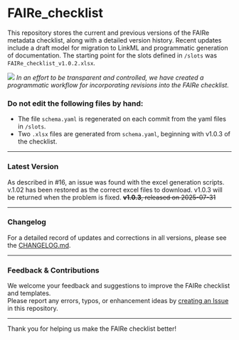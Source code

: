 # FAIRe_checklist

This repository stores the current and previous versions of the FAIRe metadata checklist, along with a detailed version history. Recent updates include a draft model for migration to LinkML and programmatic generation of documentation. The starting point for the slots defined in `/slots` was `FAIRe_checklist_v1.0.2.xlsx`. 

[![](https://mermaid.ink/img/pako:eNptj8tOwzAQRX_FmhVIaUiaxCReIPUFLFggxIoEIRM7iSUnLn6Ilrb_jpsWFgjLC8_4nLmaHdSKcSDQSPVZd1Rb9PBUDcifWVnBigmLLNc9OvUueNiGyEhlzZXhH2-ChVvay8sKXtFkcoPm3nl0pkNWoTth7927_zmp8yOwf9aibbk2e7QoTwCa1Vao4UwtRmruhGSeWZam7nhPx5AzsRwJMaydRY3Se7QqV5uaS3QrJDf_jvlLQACtFgyI1Y4H0Pv96LGE3dGuwPpMXgHxT8Yb6qStoBoOXlvT4UWp_sfUyrUdkIZK4yu3ZtTypaCtpv1vV_OBcb1QbrBAsqgYhwDZwQZIPJ2GSRqluMijvMD-BrAFgvMwLtICR3GCMxwV-SGArzE2CnGeFNdpkmdTHGdJhg_fItyLHQ?type=png)](https://mermaid.live/edit#pako:eNptj8tOwzAQRX_FmhVIaUiaxCReIPUFLFggxIoEIRM7iSUnLn6Ilrb_jpsWFgjLC8_4nLmaHdSKcSDQSPVZd1Rb9PBUDcifWVnBigmLLNc9OvUueNiGyEhlzZXhH2-ChVvay8sKXtFkcoPm3nl0pkNWoTth7927_zmp8yOwf9aibbk2e7QoTwCa1Vao4UwtRmruhGSeWZam7nhPx5AzsRwJMaydRY3Se7QqV5uaS3QrJDf_jvlLQACtFgyI1Y4H0Pv96LGE3dGuwPpMXgHxT8Yb6qStoBoOXlvT4UWp_sfUyrUdkIZK4yu3ZtTypaCtpv1vV_OBcb1QbrBAsqgYhwDZwQZIPJ2GSRqluMijvMD-BrAFgvMwLtICR3GCMxwV-SGArzE2CnGeFNdpkmdTHGdJhg_fItyLHQ)
_In an effort to be transparent and controlled, we have created a programmatic workflow for incorporating revisions into the FAIRe checklist._

### Do not edit the following files by hand:
- The file `schema.yaml` is regenerated on each commit from the yaml files in `/slots`. 
- Two `.xlsx` files are generated from `schema.yaml`, beginning with v1.0.3 of the checklist.

---

### Latest Version

As described in #16, an issue was found with the excel generation scripts. v.1.02 has been restored as the correct excel files to download. v1.0.3 will be returned when the problem is fixed.
~~**v1.0.3**, released on 2025-07-31~~

---

### Changelog

For a detailed record of updates and corrections in all versions, please see the [CHANGELOG.md](https://github.com/FAIR-eDNA/FAIRe_checklist/blob/main/CHANGELOG.md).

---

### Feedback & Contributions

We welcome your feedback and suggestions to improve the FAIRe checklist and templates.  
Please report any errors, typos, or enhancement ideas by [creating an Issue](https://github.com/FAIR-eDNA/FAIRe_checklist/issues) in this repository.

---

Thank you for helping us make the FAIRe checklist better!
